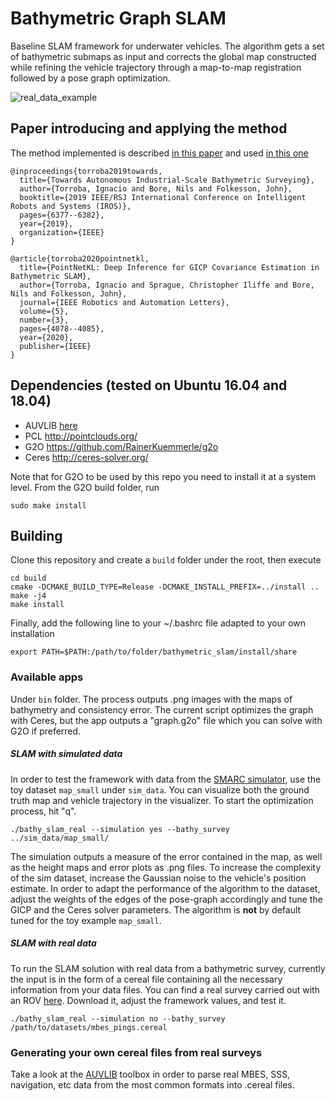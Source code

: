 # Bathymetric Graph SLAM

Baseline SLAM framework for underwater vehicles.
The algorithm gets a set of bathymetric submaps as input and corrects the global map constructed while refining the vehicle trajectory through a map-to-map registration followed by a pose graph optimization. 


![real_data_example](https://github.com/ignaciotb/bathymetric_slam/blob/master/img/graph_borno.png)


## Paper introducing and applying the method
The method implemented is described [in this paper](https://ieeexplore.ieee.org/abstract/document/8968241) and used [in this one](https://arxiv.org/abs/2003.10931)
```
@inproceedings{torroba2019towards,
  title={Towards Autonomous Industrial-Scale Bathymetric Surveying},
  author={Torroba, Ignacio and Bore, Nils and Folkesson, John},
  booktitle={2019 IEEE/RSJ International Conference on Intelligent Robots and Systems (IROS)},
  pages={6377--6382},
  year={2019},
  organization={IEEE}
}

@article{torroba2020pointnetkl,
  title={PointNetKL: Deep Inference for GICP Covariance Estimation in Bathymetric SLAM},
  author={Torroba, Ignacio and Sprague, Christopher Iliffe and Bore, Nils and Folkesson, John},
  journal={IEEE Robotics and Automation Letters},
  volume={5},
  number={3},
  pages={4078--4085},
  year={2020},
  publisher={IEEE}
}
```

## Dependencies (tested on Ubuntu 16.04 and 18.04)
* AUVLIB [here](https://github.com/ignaciotb/auvlib) 
* PCL  http://pointclouds.org/
* G2O https://github.com/RainerKuemmerle/g2o
* Ceres http://ceres-solver.org/

Note that for G2O to be used by this repo you need to install it at a system level.
From the G2O build folder, run  
```
sudo make install
```

## Building

Clone this repository and create a `build` folder under the root, then execute
```
cd build
cmake -DCMAKE_BUILD_TYPE=Release -DCMAKE_INSTALL_PREFIX=../install ..
make -j4
make install
```

Finally, add the following line to your ~/.bashrc file adapted to your own installation
```
export PATH=$PATH:/path/to/folder/bathymetric_slam/install/share
```
### Available apps
Under `bin` folder.
The process outputs .png images with the maps of bathymetry and consistency error.
The current script optimizes the graph with Ceres, but the app outputs a "graph.g2o" file which you can solve with G2O if preferred. 

##### SLAM with simulated data
In order to test the framework with data from the [SMARC simulator](https://github.com/smarc-project), use the toy dataset `map_small` under `sim_data`. 
You can visualize both the ground truth map and vehicle trajectory in the visualizer. To start the optimization process, hit "q".
```
./bathy_slam_real --simulation yes --bathy_survey ../sim_data/map_small/
```
The simulation outputs a measure of the error contained in the map, as well as the height maps and error plots as .png files.
To increase the complexity of the sim dataset, increase the Gaussian noise to the vehicle's position estimate.
In order to adapt the performance of the algorithm to the dataset, adjust the weights of the edges of the pose-graph accordingly and tune the GICP and the Ceres solver parameters.
The algorithm is **not** by default tuned for the toy example `map_small`.

##### SLAM with real data
To run the SLAM solution with real data from a bathymetric survey, currently the input is in the form of a cereal file containing all the necessary information from your data files.
You can find a real survey carried out with an ROV [here](https://strands.pdc.kth.se/public/IROS-2019-Bathymetry/). Download it, adjust the framework values, and test it.
```
./bathy_slam_real --simulation no --bathy_survey /path/to/datasets/mbes_pings.cereal 
```
### Generating your own cereal files from real surveys
Take a look at the [AUVLIB](https://github.com/nilsbore/auvlib) toolbox in order to parse real MBES, SSS, navigation, etc data from the most common formats into .cereal files.
